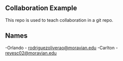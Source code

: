 
## Collaboration Example

This repo is used to teach collaboration in a git repo.

## Names

-Orlando - rodriguezoliverao@moravian.edu
-Carlton - reyesc02@moravian.edu
